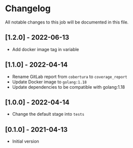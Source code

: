 # Changelog
All notable changes to this job will be documented in this file.

## [1.2.0] - 2022-06-13
* Add docker image tag in variable 

## [1.1.0] - 2022-04-14
* Rename GitLab report from `cobertura` to `coverage_report`
* Update Docker image to `golang:1.18`
* Update dependencies to be compatible with golang:1.18

## [1.0.0] - 2022-04-14
* Change the default stage into `tests`

## [0.1.0] - 2021-04-13
* Initial version
